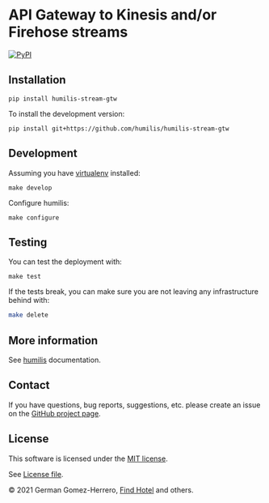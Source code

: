 # API Gateway to Kinesis and/or Firehose streams

[![PyPI](https://img.shields.io/pypi/v/humilis-stream-gtw.svg?style=flat)](https://pypi.python.org/pypi/humilis-stream-gtw)


[humilis]: https://github.com/humilis/humilis


## Installation


```
pip install humilis-stream-gtw
```


To install the development version:

```
pip install git+https://github.com/humilis/humilis-stream-gtw
```


## Development

Assuming you have [virtualenv][venv] installed:

[venv]: https://virtualenv.readthedocs.org/en/latest/

```
make develop
```

Configure humilis:

```
make configure
```


## Testing

You can test the deployment with:

```
make test
```

If the tests break, you can make sure you are not leaving any infrastructure
behind with:

```bash
make delete
```


## More information

See [humilis][humilis] documentation.

[humilis]: https://github.com/humilis/blob/master/README.md


## Contact

If you have questions, bug reports, suggestions, etc. please create an issue on
the [GitHub project page][github].

[github]: http://github.com/humilis/humilis-stream-gtw


## License

This software is licensed under the [MIT license][mit].

[mit]: http://en.wikipedia.org/wiki/MIT_License

See [License file][LICENSE].

[LICENSE]: ./LICENSE.txt


© 2021 German Gomez-Herrero, [Find Hotel][fh] and others.

[fh]: http://company.findhotel.net
